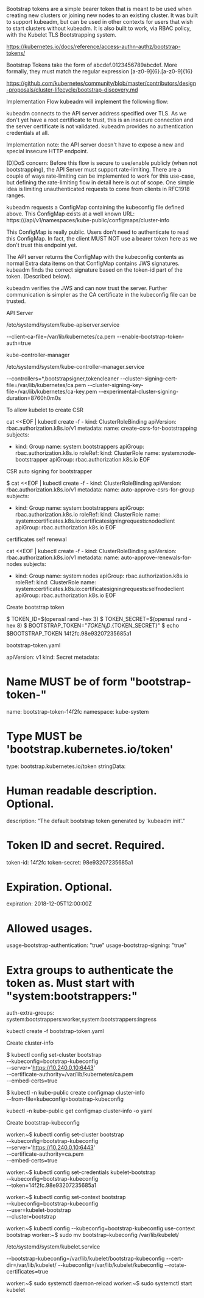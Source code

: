 
Bootstrap tokens are a simple bearer token that is meant to be used when creating new clusters or joining new nodes to an existing cluster. It was built to support kubeadm, but can be used in other contexts for users that wish to start clusters without kubeadm. It is also built to work, via RBAC policy, with the Kubelet TLS Bootstrapping system.

https://kubernetes.io/docs/reference/access-authn-authz/bootstrap-tokens/

Bootstrap Tokens take the form of abcdef.0123456789abcdef. More formally, they must match the regular expression [a-z0-9]{6}\.[a-z0-9]{16}

https://github.com/kubernetes/community/blob/master/contributors/design-proposals/cluster-lifecycle/bootstrap-discovery.md

Implementation Flow
kubeadm will implement the following flow:

kubeadm connects to the API server address specified over TLS. As we don't yet have a root certificate to trust, this is an insecure connection and the server certificate is not validated. kubeadm provides no authentication credentials at all.

Implementation note: the API server doesn't have to expose a new and special insecure HTTP endpoint.

(D)DoS concern: Before this flow is secure to use/enable publicly (when not bootstrapping), the API Server must support rate-limiting. There are a couple of ways rate-limiting can be implemented to work for this use-case, but defining the rate-limiting flow in detail here is out of scope. One simple idea is limiting unauthenticated requests to come from clients in RFC1918 ranges.

kubeadm requests a ConfigMap containing the kubeconfig file defined above.
This ConfigMap exists at a well known URL: https://<server>/api/v1/namespaces/kube-public/configmaps/cluster-info

This ConfigMap is really public. Users don't need to authenticate to read this ConfigMap. In fact, the client MUST NOT use a bearer token here as we don't trust this endpoint yet.

The API server returns the ConfigMap with the kubeconfig contents as normal
Extra data items on that ConfigMap contains JWS signatures. kubeadm finds the correct signature based on the token-id part of the token. (Described below).

kubeadm verifies the JWS and can now trust the server. Further communication is simpler as the CA certificate in the kubeconfig file can be trusted.


API Server

/etc/systemd/system/kube-apiserver.service


--client-ca-file=/var/lib/kubernetes/ca.pem
--enable-bootstrap-token-auth=true

kube-controller-manager

/etc/systemd/system/kube-controller-manager.service

--controllers=*,bootstrapsigner,tokencleaner
--cluster-signing-cert-file=/var/lib/kubernetes/ca.pem
--cluster-signing-key-file=/var/lib/kubernetes/ca-key.pem
--experimental-cluster-signing-duration=8760h0m0s

To allow kubelet to create CSR

cat <<EOF | kubectl create -f -
kind: ClusterRoleBinding
apiVersion: rbac.authorization.k8s.io/v1
metadata:
  name: create-csrs-for-bootstrapping
subjects:
- kind: Group
  name: system:bootstrappers
  apiGroup: rbac.authorization.k8s.io
roleRef:
  kind: ClusterRole
  name: system:node-bootstrapper
  apiGroup: rbac.authorization.k8s.io
EOF

CSR auto signing for bootstrapper

$ cat <<EOF | kubectl create -f -
kind: ClusterRoleBinding
apiVersion: rbac.authorization.k8s.io/v1
metadata:
  name: auto-approve-csrs-for-group
subjects:
- kind: Group
  name: system:bootstrappers
  apiGroup: rbac.authorization.k8s.io
roleRef:
  kind: ClusterRole
  name: system:certificates.k8s.io:certificatesigningrequests:nodeclient
  apiGroup: rbac.authorization.k8s.io
EOF

certificates self renewal

cat <<EOF | kubectl create -f -
kind: ClusterRoleBinding
apiVersion: rbac.authorization.k8s.io/v1
metadata:
  name: auto-approve-renewals-for-nodes
subjects:
- kind: Group
  name: system:nodes
  apiGroup: rbac.authorization.k8s.io
roleRef:
  kind: ClusterRole
  name: system:certificates.k8s.io:certificatesigningrequests:selfnodeclient
  apiGroup: rbac.authorization.k8s.io
EOF

Create bootstrap token

$ TOKEN_ID=$(openssl rand -hex 3)
$ TOKEN_SECRET=$(openssl rand -hex 8)
$ BOOTSTRAP_TOKEN="${TOKEN_ID}.${TOKEN_SECRET}"
$ echo $BOOTSTRAP_TOKEN
14f2fc.98e93207235685a1


bootstrap-token.yaml

apiVersion: v1
kind: Secret
metadata:
  # Name MUST be of form "bootstrap-token-<token id>"
  name: bootstrap-token-14f2fc
  namespace: kube-system

# Type MUST be 'bootstrap.kubernetes.io/token'
type: bootstrap.kubernetes.io/token
stringData:
  # Human readable description. Optional.
  description: "The default bootstrap token generated by 'kubeadm init'."

  # Token ID and secret. Required.
  token-id: 14f2fc
  token-secret: 98e93207235685a1

  # Expiration. Optional.
  expiration: 2018-12-05T12:00:00Z

  # Allowed usages.
  usage-bootstrap-authentication: "true"
  usage-bootstrap-signing: "true"

  # Extra groups to authenticate the token as. Must start with "system:bootstrappers:"
  auth-extra-groups: system:bootstrappers:worker,system:bootstrappers:ingress

kubectl create -f bootstrap-token.yaml


Create cluster-info

$ kubectl config set-cluster bootstrap \
  --kubeconfig=bootstrap-kubeconfig  \
  --server='https://10.240.0.10:6443' \
  --certificate-authority=/var/lib/kubernetes/ca.pem \
  --embed-certs=true

$ kubectl -n kube-public create configmap cluster-info \
  --from-file=kubeconfig=bootstrap-kubeconfig

kubectl -n kube-public get configmap cluster-info -o yaml


Create bootstrap-kubeconfig

worker:~$ kubectl config set-cluster bootstrap \
  --kubeconfig=bootstrap-kubeconfig \
  --server='https://10.240.0.10:6443' \
  --certificate-authority=ca.pem \
  --embed-certs=true

worker:~$ kubectl config set-credentials kubelet-bootstrap \
  --kubeconfig=bootstrap-kubeconfig \
  --token=14f2fc.98e93207235685a1

worker:~$ kubectl config set-context bootstrap \
  --kubeconfig=bootstrap-kubeconfig \
  --user=kubelet-bootstrap \
  --cluster=bootstrap

worker:~$ kubectl config --kubeconfig=bootstrap-kubeconfig use-context bootstrap
worker:~$ sudo mv bootstrap-kubeconfig /var/lib/kubelet/  

/etc/systemd/system/kubelet.service


--bootstrap-kubeconfig=/var/lib/kubelet/bootstrap-kubeconfig
--cert-dir=/var/lib/kubelet/
--kubeconfig=/var/lib/kubelet/kubeconfig
--rotate-certificates=true

worker:~$ sudo systemctl daemon-reload
worker:~$ sudo systemctl start kubelet

